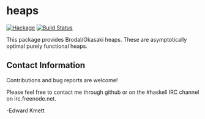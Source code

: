 heaps
======

[![Hackage](https://img.shields.io/hackage/v/heaps.svg)](https://hackage.haskell.org/package/heaps) [![Build Status](https://github.com/ekmett/heaps/workflows/Haskell-CI/badge.svg)](https://github.com/ekmett/heaps/actions?query=workflow%3AHaskell-CI)

This package provides Brodal/Okasaki heaps. These are asymptotically optimal purely functional heaps.

Contact Information
-------------------

Contributions and bug reports are welcome!

Please feel free to contact me through github or on the #haskell IRC channel on irc.freenode.net.

-Edward Kmett
